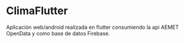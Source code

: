 # ClimaFlutter
Aplicación web/android realizada en flutter consumiendo la api AEMET OpenData y como base de datos Firebase.
